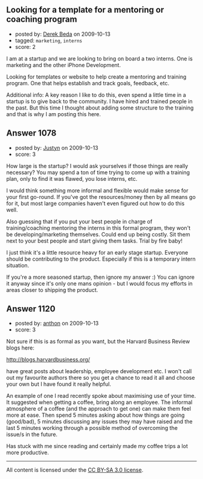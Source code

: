 ## Looking for a template for a mentoring or coaching program

- posted by: [Derek Beda](https://stackexchange.com/users/-1/226-derek-beda) on 2009-10-13
- tagged: `marketing`, `interns`
- score: 2

I am at a startup and we are looking to bring on board a two interns. One is marketing and the other iPhone Development.

Looking for templates or website to help create a mentoring and training program.  One that helps establish and track goals, feedback, etc.

Additional info:  A key reason I like to do this, even spend a little time in a startup is to give back to the community.  I have hired and trained people in the past.  But this time I thought about adding some structure to the training and that is why I am posting this here.


## Answer 1078

- posted by: [Justyn](https://stackexchange.com/users/-1/605-justyn) on 2009-10-13
- score: 3

How large is the startup? I would ask yourselves if those things are really necessary? You may spend a ton of time trying to come up with a training plan, only to find it was flawed, you lose interns, etc.

I would think something more informal and flexible would make sense for your first go-round. If you've got the resources/money then by all means go for it, but most large companies haven't even figured out how to do this well.

Also guessing that if you put your best people in charge of training/coaching mentoring the interns in this formal program, they won't be developing/marketing themselves. Could end up being costly. Sit them next to your best people and start giving them tasks. Trial by fire baby!

I just think it's a little resource heavy for an early stage startup. Everyone should be contributing to the product. Especially if this is a temporary intern situation.

If you're a more seasoned startup, then ignore my answer :) You can ignore it anyway since it's only one mans opinion - but I would focus my efforts in areas closer to shipping the product.



## Answer 1120

- posted by: [anthon](https://stackexchange.com/users/-1/238-anthon) on 2009-10-13
- score: 3

Not sure if this is as formal as you want, but the Harvard Business Review blogs here:

http://blogs.harvardbusiness.org/

have great posts about leadership, employee development etc. I won't call out my favourite authors there so you get a chance to read it all and choose your own but I have found it really helpful.

An example of one I read recently spoke about maximising use of your time. It suggested when getting a coffee, bring along an employee. The informal atmosphere of a coffee (and the approach to get one) can make them feel more at ease. Then spend 5 minutes asking about how things are going (good/bad), 5 minutes discussing any issues they may have raised and the last 5 minutes working through a possible method of overcoming the issue/s in the future. 

Has stuck with me since reading and certainly made my coffee trips a lot more productive. 



---

All content is licensed under the [CC BY-SA 3.0 license](https://creativecommons.org/licenses/by-sa/3.0/).
